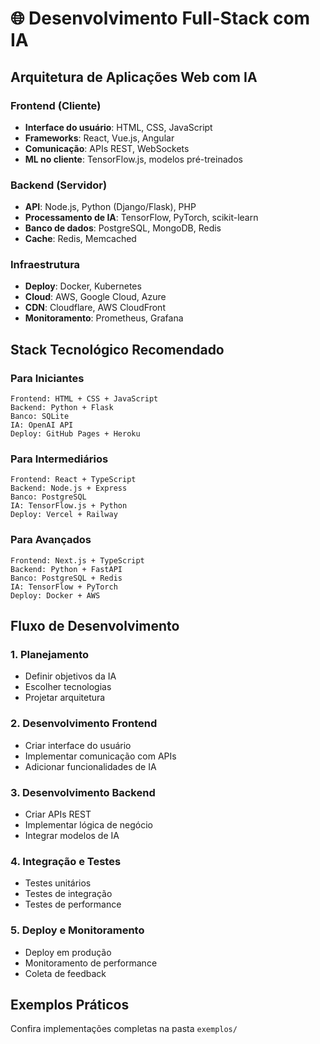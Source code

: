 # 🌐 Desenvolvimento Full-Stack com IA

## Arquitetura de Aplicações Web com IA

### Frontend (Cliente)
- **Interface do usuário**: HTML, CSS, JavaScript
- **Frameworks**: React, Vue.js, Angular
- **Comunicação**: APIs REST, WebSockets
- **ML no cliente**: TensorFlow.js, modelos pré-treinados

### Backend (Servidor)
- **API**: Node.js, Python (Django/Flask), PHP
- **Processamento de IA**: TensorFlow, PyTorch, scikit-learn
- **Banco de dados**: PostgreSQL, MongoDB, Redis
- **Cache**: Redis, Memcached

### Infraestrutura
- **Deploy**: Docker, Kubernetes
- **Cloud**: AWS, Google Cloud, Azure
- **CDN**: Cloudflare, AWS CloudFront
- **Monitoramento**: Prometheus, Grafana

## Stack Tecnológico Recomendado

### Para Iniciantes
```
Frontend: HTML + CSS + JavaScript
Backend: Python + Flask
Banco: SQLite
IA: OpenAI API
Deploy: GitHub Pages + Heroku
```

### Para Intermediários
```
Frontend: React + TypeScript
Backend: Node.js + Express
Banco: PostgreSQL
IA: TensorFlow.js + Python
Deploy: Vercel + Railway
```

### Para Avançados
```
Frontend: Next.js + TypeScript
Backend: Python + FastAPI
Banco: PostgreSQL + Redis
IA: TensorFlow + PyTorch
Deploy: Docker + AWS
```

## Fluxo de Desenvolvimento

### 1. Planejamento
- Definir objetivos da IA
- Escolher tecnologias
- Projetar arquitetura

### 2. Desenvolvimento Frontend
- Criar interface do usuário
- Implementar comunicação com APIs
- Adicionar funcionalidades de IA

### 3. Desenvolvimento Backend
- Criar APIs REST
- Implementar lógica de negócio
- Integrar modelos de IA

### 4. Integração e Testes
- Testes unitários
- Testes de integração
- Testes de performance

### 5. Deploy e Monitoramento
- Deploy em produção
- Monitoramento de performance
- Coleta de feedback

## Exemplos Práticos
Confira implementações completas na pasta `exemplos/`
